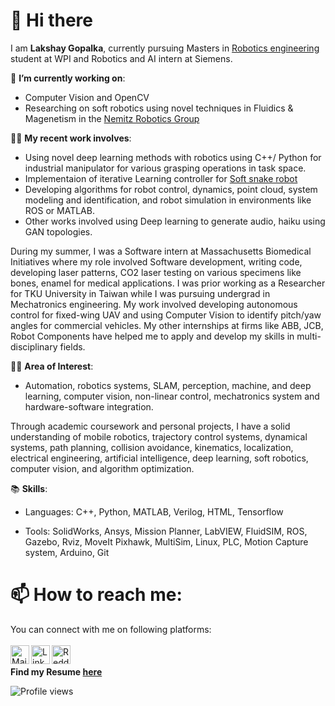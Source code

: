 <h1> 👋 Hi there </h1>

I am <strong>Lakshay Gopalka</strong>, currently pursuing Masters in <a href="https://www.wpi.edu/academics/departments/robotics-engineering">Robotics engineering</a> student at WPI and Robotics and AI intern at Siemens.
  
🔭 <strong>I’m currently working on</strong></strong></strong></strong>: 
- Computer Vision and OpenCV
- Researching on soft robotics using novel techniques in Fluidics & Magenetism in the <a href="https://nemitzroboticsgroup.com">Nemitz Robotics Group</a>

👨‍💻 <strong>My recent work involves</strong></strong></strong>: 
- Using novel deep learning methods with robotics using C++/ Python for industrial manipulator for various grasping operations in task space. 
- Implementaion of iterative Learning controller for <a href="http://softrobotics.wpi.edu/research.php">Soft snake robot</a>  
- Developing algorithms for robot control, dynamics, point cloud, system modeling and identification, and robot simulation in environments like ROS or MATLAB. 
- Other works involved using Deep learning to generate audio, haiku using GAN topologies.

During my summer, I was a Software intern at Massachusetts Biomedical Initiatives where my role involved Software development, writing code, developing laser patterns, CO2 laser testing on various specimens like bones, enamel for medical applications. I was prior working as a Researcher for TKU University in Taiwan while I was pursuing undergrad in Mechatronics engineering. My work involved developing autonomous control for fixed-wing UAV and using Computer Vision to identify pitch/yaw angles for commercial vehicles. My other internships at firms like ABB, JCB, Robot Components have helped me to apply and develop my skills in multi-disciplinary fields.

🕵️‍♂️ <strong>Area of Interest</strong></strong>:

- Automation, robotics systems, SLAM, perception, machine, and deep learning, computer vision, non-linear control, mechatronics system and hardware-software integration.

Through academic coursework and personal projects, I have a solid understanding of mobile robotics, trajectory control systems, dynamical systems, path planning, collision avoidance, kinematics, localization, electrical engineering, artificial intelligence, deep learning, soft robotics, computer vision, and algorithm optimization.

📚 <strong>Skills</strong>:

- Languages: C++, Python, MATLAB, Verilog, HTML, Tensorflow

- Tools: SolidWorks, Ansys, Mission Planner, LabVIEW, FluidSIM, ROS, Gazebo, Rviz, MoveIt Pixhawk, MultiSim, Linux, PLC, Motion Capture system, Arduino, Git


<h1> 📫 How to reach me: </h1>
You can connect with me on following platforms:
<br> 

<br>
<a href="mailto:lgopalka@wpi.edu"> 
  <img align="left" alt="Mail" width="30px" src="https://cdn.jsdelivr.net/npm/simple-icons@3.3.0/icons/microsoftoutlook.svg" />
</a>
<a href="https://www.linkedin.com/in/lgopalka/">
  <img align="left" alt="Linkedin" width="30px" src="https://cdn.jsdelivr.net/npm/simple-icons@v3/icons/linkedin.svg" />
</a>
<a href="https://www.youtube.com/user/lakshaygopalka">
  <img align="left" alt="Reddit" width="30px" src="https://cdn.jsdelivr.net/npm/simple-icons@3.3.0/icons/youtube.svg" />
</a>
<br>

<br>
<strong>Find my Resume <a href="https://drive.google.com/file/d/1gPj3E_Uor90aAaJNdystO7WQ0l76fjBP/view?usp=sharing" target="_blank">here</a></strong>

![Profile views](https://gpvc.arturio.dev/glakshay) 

<!--
**glakshay/glakshay** is a ✨ _special_ ✨ repository because its `README.md` (this file) appears on your GitHub profile.


Here are some ideas to get you started:

- 🔭 I’m currently working on ...
- 🌱 I’m currently learning ...
- 👯 I’m looking to collaborate on ...
- 🤔 I’m looking for help with ...
- 💬 Ask me about ...
- 📫 How to reach me: ...
- 😄 Pronouns: ...
- ⚡ Fun fact: ...

![GitHub stats](https://github-readme-stats.vercel.app/api?username=glakshay&show_icons=true)


Hello, I am Lakshay, currently pursuing Masters in Robotics engineering student at WPI. I worked as a software intern at Massachusetts Biomedical Initiatives in the summer, 20. My work involved software development, writing code, developing laser patterns, CO2 laser testing on various specimens like bones, enamel for medical applications.

My recent work involved using novel deep learning methods with robotics using C++/ Python for industrial manipulator for various grasping operations in task space. Some projects involved developing algorithms for robot control, dynamics, point cloud, system modeling and identification, and robot simulation in environments like ROS or MATLAB. Other works involved using Deep learning to generate audio, haiku using GAN topologies.

I was prior working as a Researcher for TKU University in Taiwan while I was pursuing undergrad in Mechatronics engineering. My work involved developing autonomous control for fixed-wing UAV and using Computer Vision to identify pitch/yaw angles for commercial vehicles. My other internships at firms like ABB, JCB, Robot Components have helped me to apply and develop my skills in multi-disciplinary fields.

Through academic coursework and personal projects, I have a solid understanding of mobile robotics,  trajectory control systems, dynamical systems, path planning, collision avoidance, kinematics, localization, electrical engineering, artificial intelligence, deep learning, soft robotics, computer vision, and algorithm optimization.

Some of the areas of interest include automation, robotics systems, SLAM, perception, machine, and deep learning, computer vision, non-linear control systems, mechatronics system and hardware-software integration.

Seeking full time opportunities in the relevant field to apply my experience and skills to develop, model systems, and to gain new technical knowledge.

Languages: C++, Python, MATLAB, Verilog
Tools: ROS, Tensorflow, GitHub, Git, Gazebo, Rviz, Simulink, LabView, Pixhawk
-->
